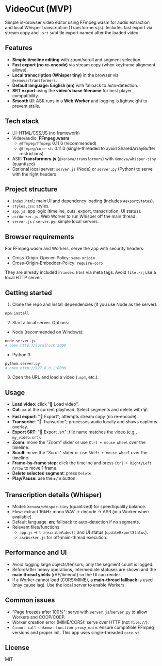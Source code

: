 # VideoCut (MVP)

Simple in-browser video editor using FFmpeg.wasm for audio extraction and local Whisper transcription (Transformers.js). Includes fast export via stream copy and `.srt` subtitle export named after the loaded video.

## Features

- **Simple timeline editing** with zoom/scroll and segment selection.
- **Fast export (no re-encode)** via stream copy (when keyframe alignment allows).
- **Local transcription (Whisper tiny)** in the browser via `@xenova/transformers`.
- **Default language: English (en)** with fallback to auto-detection.
- **SRT export** using the **video's base filename** for best player compatibility.
- **Smooth UI**: ASR runs in a **Web Worker** and logging is lightweight to prevent stalls.

## Tech stack

- UI: HTML/CSS/JS (no framework)
- Video/audio: **FFmpeg.wasm**
  - `@ffmpeg/ffmpeg`: 0.11.6 (recommended)
  - `@ffmpeg/core-st`: 0.11.0 (single-threaded to avoid SharedArrayBuffer restrictions)
- ASR: **Transformers.js** (`@xenova/transformers`) with `Xenova/whisper-tiny` (quantized)
- Optional local server: `server.js` (Node) or `server.py` (Python) to serve with the right headers

## Project structure

- `index.html`: main UI and dependency loading (includes `#exportStatus`).
- `styles.css`: styles.
- `app.js`: app logic (timeline, cuts, export, transcription, UI status).
- `asrWorker.js`: Web Worker to run Whisper off the main thread.
- `server.js` / `server.py`: simple local servers.

## Browser requirements

For FFmpeg.wasm and Workers, serve the app with security headers:
- Cross-Origin-Opener-Policy: `same-origin`
- Cross-Origin-Embedder-Policy: `require-corp`

They are already included in `index.html` via meta tags. Avoid `file://`; use a local HTTP server.

## Getting started

1) Clone the repo and install dependencies (if you use Node as the server):

```bash
npm install
```

2) Start a local server. Options:

- Node (recommended on Windows):

```bash
node server.js
# open http://localhost:3000
```

- Python 3:

```bash
python server.py
# open http://127.0.0.1:8000
```

3) Open the URL and load a video (`.mp4`, etc.).

## Usage

- **Load video**: click "📂 Load video".
- **Cut**: ✂️ at the current playhead. Select segments and delete with 🗑️.
- **Fast export**: "💾 Export"; attempts stream copy (no re-encode).
- **Transcribe**: "🧠 Transcribe"; processes audio locally and shows captions overlay.
- **Export SRT**: "📝 Export .srt"; file name matches the video (e.g., `my_video.srt`).
 - **Zoom**: move the "Zoom" slider or use `Ctrl + mouse wheel` over the timeline.
 - **Scroll**: move the "Scroll" slider or use `Shift + mouse wheel` over the timeline.
 - **Frame-by-frame step**: click the timeline and press `Ctrl + Right/Left Arrow` to move 1 frame.
 - **Delete selected segment**: press `Delete`.
 - **Play/Pause**: use the `▶️/⏸️` button.

## Transcription details (Whisper)

- Model: `Xenova/whisper-tiny` (quantized) for speed/quality balance.
- Flow: extract 16kHz mono WAV → decode → ASR (in a Worker when available).
- Default language: **en**; fallback to auto-detection if no segments.
- Relevant files/functions:
  - `app.js` → `transcribeVideo()` and UI status (`updateExportStatus`).
  - `asrWorker.js` for off-main-thread execution.

## Performance and UI

- Avoid logging large objects/tensors; only the segment count is logged.
- Before/after heavy operations, intermediate statuses are shown and the **main thread yields** (rAF/timeout) so the UI can render.
- If a Worker cannot load (CORS/MIME), a **main-thread fallback** is used (may cause lag). Use the local server to enable Workers.

## Common issues

- "Page freezes after 100%": serve with `server.js`/`server.py` to allow Workers and COOP/COEP.
- Worker creation error (MIME/CORS): serve over HTTP (not `file://`).
- `Cannot call unknown function proxy_main`: ensure compatible FFmpeg versions and proper init. This app uses single-threaded `core-st`.

## License

MIT
